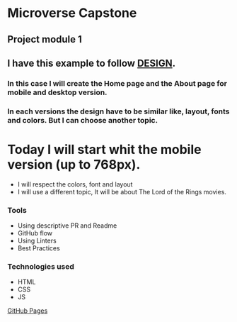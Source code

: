 # Microverse Capstone
## Project module 1

## I have this example to follow [DESIGN](https://www.behance.net/gallery/29845175/CC-Global-Summit-2015).

### In this case I will create the Home page and the About page for mobile and desktop version.

### In each versions the design have to be similar like, layout, fonts and colors. But I can choose another topic.

# Today I will start whit the mobile version (up to 768px).

- I will respect the colors, font and layout
- I will use a different topic, It will be about The Lord of the Rings movies.

### Tools
- Using descriptive PR and Readme
- GitHub flow
- Using Linters
- Best Practices

### Technologies used

- HTML
- CSS
- JS

[GitHub Pages](https://bregornoriginal.github.io/capstone-module1/)
